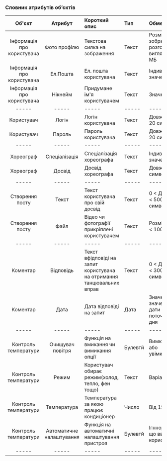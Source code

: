 ### Словник атрибутів об’єктів

|Об'єкт|Атрибут|Короткий опис|Тип|Обмеження|
|:-----:|:-----:|:-----|:-----|:-----|
|Інформація про користувача|Фото профілю|Текстова силка на зображення|Текст|Розмір зображення(у розгорнутому вигляді) < 5 МБ|
|Інформація про користувача|Ел.Пошта|Ел. пошта користувача|Текст|Індивідуальне значення|
|Інформація про користувача|Нікнейм|Придумане ім'я користувачем|Текст|Значення > 2|
|-----|-----|-----|-----|-----|
|Користувач|Логін|Логін користувача|Текст|Довжина < 20 символів|
|Користувач|Пароль|Пароль користувача|Текст|Довжина < 20 символів|
|-----|-----|-----|-----|-----|
|Хореограф|Спеціалізація|Спеціалізація хореографа|Текст|Індивідуальне значення|
|Хореограф|Досвід|Досвід хореографа|Текст|Довжина > 5 символів|
|-----|-----|-----|-----|-----|
|Створення посту|Текст|Текст користувача про свій досвід|Текст|0 < Довжина < 500 символів|
|Створення посту|Файл|Відео чи фотографії прикріплені користувачем|Текст|Розмір файлу < 100 МБ|
|-----|-----|-----|-----|-----|
|Коментар|Відповідь|Текст вфідповіді на запит користувача на отримання танцювальних вправ|Текст|0 < Довжина < 300 символів|
|Коментар|Дата|Дата відповіді на запит|Дата|Значення >= значення дати поточного дня|
|-----|-----|-----|-----|-----|
|Контроль температури|Очищувач повітря|Функція на вмикання чи вимикання опції|Булевтй|Вимкнений або увімкнутий|
|Контроль температури|Режим|Користувач обирає режим(холод, тепло, фен тощо)|Текст|Варіантів < 5|
|Контроль температури|Температура|Температура за якою працює кондиціонер|Число|Від 15 - 30|
|Контроль температури|Автоматичне налаштування|Функція на автоматичні налаштування пристроя|Булевтй|Ігннорується, що вводив користувач|
|-----|-----|-----|-----|-----|